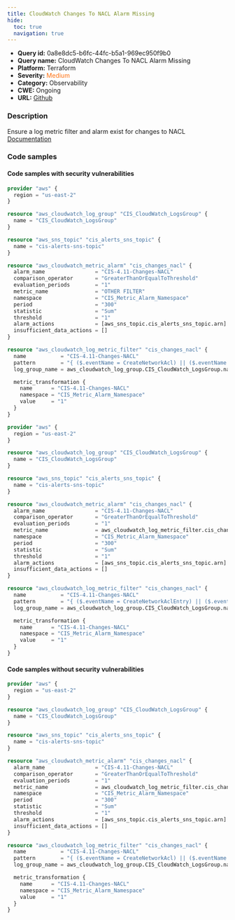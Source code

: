 ```yaml
---
title: CloudWatch Changes To NACL Alarm Missing
hide:
  toc: true
  navigation: true
---
```


<style>
  .highlight .hll {
    background-color: #ff171742;
  }
  .md-content {
    max-width: 1100px;
    margin: 0 auto;
  }
</style>

-   **Query id:** 0a8e8dc5-b6fc-44fc-b5a1-969ec950f9b0
-   **Query name:** CloudWatch Changes To NACL Alarm Missing
-   **Platform:** Terraform
-   **Severity:** <span style="color:#ff7213">Medium</span>
-   **Category:** Observability
-   **CWE:** Ongoing
-   **URL:** [Github](https://github.com/Checkmarx/kics/tree/master/assets/queries/terraform/aws/cloudwatch_changes_to_nacl_alarm_missing)

### Description
Ensure a log metric filter and alarm exist for changes to NACL<br>
[Documentation](https://registry.terraform.io/providers/hashicorp/aws/latest/docs/resources/cloudwatch_log_metric_filter#pattern)

### Code samples
#### Code samples with security vulnerabilities
```tf title="Positive test num. 1 - tf file" hl_lines="1"
provider "aws" {
  region = "us-east-2"
}

resource "aws_cloudwatch_log_group" "CIS_CloudWatch_LogsGroup" {
  name = "CIS_CloudWatch_LogsGroup"
}

resource "aws_sns_topic" "cis_alerts_sns_topic" {
  name = "cis-alerts-sns-topic"
}

resource "aws_cloudwatch_metric_alarm" "cis_changes_nacl" {
  alarm_name                = "CIS-4.11-Changes-NACL"
  comparison_operator       = "GreaterThanOrEqualToThreshold"
  evaluation_periods        = "1"
  metric_name               = "OTHER FILTER"
  namespace                 = "CIS_Metric_Alarm_Namespace"
  period                    = "300"
  statistic                 = "Sum"
  threshold                 = "1"
  alarm_actions             = [aws_sns_topic.cis_alerts_sns_topic.arn]
  insufficient_data_actions = []
}

resource "aws_cloudwatch_log_metric_filter" "cis_changes_nacl" {
  name           = "CIS-4.11-Changes-NACL"
  pattern        = "{ ($.eventName = CreateNetworkAcl) || ($.eventName = CreateNetworkAclEntry) || ($.eventName = DeleteNetworkAcl) || ($.eventName = DeleteNetworkAclEntry) || ($.eventName = ReplaceNetworkAclEntry) || ($.eventName = ReplaceNetworkAclAssociation) }"
  log_group_name = aws_cloudwatch_log_group.CIS_CloudWatch_LogsGroup.name

  metric_transformation {
    name      = "CIS-4.11-Changes-NACL"
    namespace = "CIS_Metric_Alarm_Namespace"
    value     = "1"
  }
}

```
```tf title="Positive test num. 2 - tf file" hl_lines="1"
provider "aws" {
  region = "us-east-2"
}

resource "aws_cloudwatch_log_group" "CIS_CloudWatch_LogsGroup" {
  name = "CIS_CloudWatch_LogsGroup"
}

resource "aws_sns_topic" "cis_alerts_sns_topic" {
  name = "cis-alerts-sns-topic"
}

resource "aws_cloudwatch_metric_alarm" "cis_changes_nacl" {
  alarm_name                = "CIS-4.11-Changes-NACL"
  comparison_operator       = "GreaterThanOrEqualToThreshold"
  evaluation_periods        = "1"
  metric_name               = aws_cloudwatch_log_metric_filter.cis_changes_nacl.id
  namespace                 = "CIS_Metric_Alarm_Namespace"
  period                    = "300"
  statistic                 = "Sum"
  threshold                 = "1"
  alarm_actions             = [aws_sns_topic.cis_alerts_sns_topic.arn]
  insufficient_data_actions = []
}

resource "aws_cloudwatch_log_metric_filter" "cis_changes_nacl" {
  name           = "CIS-4.11-Changes-NACL"
  pattern        = "{ ($.eventName = CreateNetworkAclEntry) || ($.eventName = DeleteNetworkAcl) || ($.eventName = DeleteNetworkAclEntry) || ($.eventName = ReplaceNetworkAclEntry) || ($.eventName = ReplaceNetworkAclAssociation) }"
  log_group_name = aws_cloudwatch_log_group.CIS_CloudWatch_LogsGroup.name

  metric_transformation {
    name      = "CIS-4.11-Changes-NACL"
    namespace = "CIS_Metric_Alarm_Namespace"
    value     = "1"
  }
}

```


#### Code samples without security vulnerabilities
```tf title="Negative test num. 1 - tf file"
provider "aws" {
  region = "us-east-2"
}

resource "aws_cloudwatch_log_group" "CIS_CloudWatch_LogsGroup" {
  name = "CIS_CloudWatch_LogsGroup"
}

resource "aws_sns_topic" "cis_alerts_sns_topic" {
  name = "cis-alerts-sns-topic"
}

resource "aws_cloudwatch_metric_alarm" "cis_changes_nacl" {
  alarm_name                = "CIS-4.11-Changes-NACL"
  comparison_operator       = "GreaterThanOrEqualToThreshold"
  evaluation_periods        = "1"
  metric_name               = aws_cloudwatch_log_metric_filter.cis_changes_nacl.id
  namespace                 = "CIS_Metric_Alarm_Namespace"
  period                    = "300"
  statistic                 = "Sum"
  threshold                 = "1"
  alarm_actions             = [aws_sns_topic.cis_alerts_sns_topic.arn]
  insufficient_data_actions = []
}

resource "aws_cloudwatch_log_metric_filter" "cis_changes_nacl" {
  name           = "CIS-4.11-Changes-NACL"
  pattern        = "{ ($.eventName = CreateNetworkAcl) || ($.eventName = CreateNetworkAclEntry) || ($.eventName = DeleteNetworkAcl) || ($.eventName = DeleteNetworkAclEntry) || ($.eventName = ReplaceNetworkAclEntry) || ($.eventName = ReplaceNetworkAclAssociation) }"
  log_group_name = aws_cloudwatch_log_group.CIS_CloudWatch_LogsGroup.name

  metric_transformation {
    name      = "CIS-4.11-Changes-NACL"
    namespace = "CIS_Metric_Alarm_Namespace"
    value     = "1"
  }
}

```
